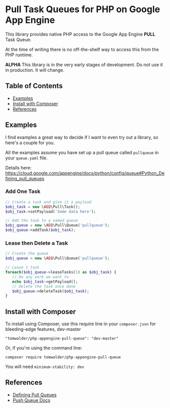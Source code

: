 # Pull Task Queues for PHP on Google App Engine #

This library provides native PHP access to the Google App Engine **PULL** Task Queue.

At the time of writing there is no off-the-shelf way to access this from the PHP runtime.

**ALPHA** This library is in the very early stages of development. Do not use it in production. It will change.

## Table of Contents ##

- [Examples](#examples)
- [Install with Composer](#install-with-composer)
- [References](#queries)

## Examples ##

I find examples a great way to decide if I want to even try out a library, so here's a couple for you.

All the examples assume you have set up a pull queue called `pullqueue` in your `queue.yaml` file.

Details here: https://cloud.google.com/appengine/docs/python/config/queue#Python_Defining_pull_queues

### Add One Task ###

```php
// Create a task and give it a payload
$obj_task = new \AEQ\Pull\Task();
$obj_task->setPayload('Some data here');

// Add the task to a named queue
$obj_queue = new \AEQ\Pull\Queue('pullqueue');
$obj_queue->addTask($obj_task);
```

### Lease then Delete a Task ###

```php
// Create the queue
$obj_queue = new \AEQ\Pull\Queue('pullqueue');

// Lease 1 task
foreach($obj_queue->leaseTasks(1) as $obj_task) {
   // Do any work we want to 
   echo $obj_task->getPayload();
   // Delete the task once done
   $obj_queue->deleteTask($obj_task);
}
```

## Install with Composer ##

To install using Composer, use this require line in your `composer.json` for bleeding-edge features, dev-master

`"tomwalder/php-appengine-pull-queue": "dev-master"`

Or, if you're using the command line:

`composer require tomwalder/php-appengine-pull-queue`

You will need `minimum-stability: dev`


## References ##

- [Defining Pull Queues](https://cloud.google.com/appengine/docs/python/config/queue#Python_Defining_pull_queues)
- [Push Queue Docs](https://cloud.google.com/appengine/docs/php/taskqueue/)

